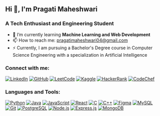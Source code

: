 ## Hi 👋, I'm Pragati Maheshwari

### A Tech Enthusiast and Engineering Student

- 🌱 I’m currently learning **Machine Learning and Web Development**
- 📫 How to reach me: pragatimaheshwari04@gmail.com
- ⚡ Currently, I am pursuing a Bachelor's Degree course in Computer Science Engineering with a specialization in Artificial Intelligence

### Connect with me:
[![LinkedIn](https://img.icons8.com/fluent/48/000000/linkedin.png)](https://www.linkedin.com/in/pragati-maheshwari2004/)
[![GitHub](https://img.icons8.com/fluent/48/000000/github.png)](https://github.com/Pragati1910)
[![LeetCode](https://img.icons8.com/external-tal-revivo-tritone-tal-revivo/48/000000/external-level-up-your-coding-skills-and-quickly-land-a-job-logo-tritone-tal-revivo.png)](https://leetcode.com/u/kpmtOvltMD/)
[![Kaggle](https://img.icons8.com/external-tal-revivo-color-tal-revivo/48/000000/external-kaggle-an-online-community-of-data-scientists-and-machine-learners-owned-by-google-logo-color-tal-revivo.png)](https://www.kaggle.com/pragati1910)
[![HackerRank](https://img.icons8.com/external-tal-revivo-color-tal-revivo/48/000000/external-hackerrank-is-a-technology-company-that-focuses-on-competitive-programming-logo-color-tal-revivo.png)](https://www.hackerrank.com/profile/pragatimaheshwa2)
[![CodeChef](https://img.icons8.com/color/48/000000/codechef.png)](https://www.codechef.com/users/pragatim)

### Languages and Tools:
[![Python](https://img.icons8.com/color/48/000000/python.png)](https://www.python.org/)
[![Java](https://img.icons8.com/color/48/000000/java-coffee-cup-logo.png)](https://www.java.com/)
[![JavaScript](https://img.icons8.com/color/48/000000/javascript.png)](https://www.javascript.com/)
[![React](https://img.icons8.com/color/48/000000/react-native.png)](https://reactjs.org/)
[![C](https://img.icons8.com/color/48/000000/c-programming.png)](https://en.wikipedia.org/wiki/C_(programming_language))
[![C++](https://img.icons8.com/color/48/000000/c-plus-plus-logo.png)](https://isocpp.org/)
[![Figma](https://img.icons8.com/color/48/000000/figma.png)](https://www.figma.com/)
[![MySQL](https://img.icons8.com/color/48/000000/mysql-logo.png)](https://www.mysql.com/)
[![Git](https://img.icons8.com/color/48/000000/git.png)](https://git-scm.com/)
[![PostgreSQL](https://img.icons8.com/color/48/000000/postgreesql.png)](https://www.postgresql.org/)
[![Node.js](https://img.icons8.com/color/48/000000/nodejs.png)](https://nodejs.org/)
[![Express.js](https://img.icons8.com/ios/48/000000/express.png)](https://expressjs.com/)
[![MongoDB](https://img.icons8.com/color/48/000000/mongodb.png)](https://www.mongodb.com/)






